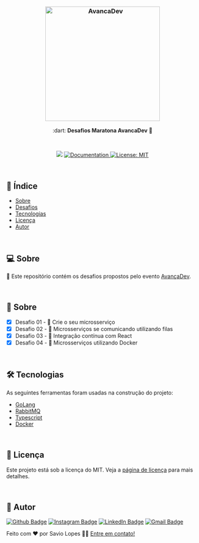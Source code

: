 <h3 align="center">
  <img alt="AvancaDev" title="#AvancaDev" src="https://github.com/savio-2-lopes/avancadev/blob/desafio01/filas-aula-2/screen/logo.png?raw=true" width="300px">
</h3>

<p align="center"> :dart: <strong>Desafios Maratona AvancaDev</strong> 🚧
 </p>
  
<br>

<p align="center">
   <img src="https://img.shields.io/badge/version-1.0-blue.svg" />
  
  <a href="https://github.com/savio-2-lopes">
    <img alt="Documentation" src="https://img.shields.io/badge/documentation-yes-yellow.svg" target="_blank" />
  </a>
 
 <a href="https://github.com/savio-2-lopes">
    <img alt="License: MIT" src="https://img.shields.io/badge/License-MIT-brightgreen.svg" target="_blank" />
  </a>
</p>

<br> 

## :pushpin: Índice

- [Sobre](#sobre-o-projeto)
- [Desafios](#desafios)
- [Tecnologias](#tecnologias)
- [Licença](#licenca)
- [Autor](#autor)

<br>

<a id="sobre-o-projeto"></a>

## 💻 Sobre

🚀 Este repositório contém os desafios propostos pelo evento [AvançaDev](https://evento.avancadev.com.br).

<br>

<a id="sobre-o-projeto"></a>

## :dart: Sobre

- [X] Desafio 01 - 🚀  Crie o seu microsserviço
- [X] Desafio 02 - 🚀  Microsserviços se comunicando utilizando filas
- [X] Desafio 03 - 🚀  Integração contínua com React
- [X] Desafio 04 - 🚀  Microsserviços utilizando Docker

<br>

<a id="tecnologias"></a>

## 🛠 Tecnologias

As seguintes ferramentas foram usadas na construção do projeto:

- [GoLang](https://golang.org/)
- [RabbitMQ](https://www.rabbitmq.com/)
- [Typescript](https://www.typescriptlang.org/)
- [Docker](https://www.docker.com/)

<br>

<a id="licenca"></a>

## :memo: Licença

Este projeto está sob a licença do MIT. Veja a [página de licença](https://opensource.org/licenses/MIT) para mais detalhes.

<br>

<a id="autor"></a>

## 🦸 Autor
        
[![Github Badge](https://img.shields.io/badge/-Github-373737?style=flat&logo=Github&logoColor=white)](https://github.com/savio-2-lopes) 
[![Instagram Badge](https://img.shields.io/badge/-Instagram-8a3ab9?style=flat&logo=instagram&logoColor=white)](https://www.instagram.com/savioaugulopes/) 
[![LinkedIn Badge](https://img.shields.io/badge/-LinkedIn-blue?style=flat&logo=linkedin&logoColor=white)](https://www.linkedin.com/in/savio-lopes/) 
[![Gmail Badge](https://img.shields.io/badge/-Gmail-c14438?style=flat&logo=gmail&logoColor=white)](mailto:savio.dev.lopes@gmail.com) 

Feito com ❤️ por Savio Lopes 👋🏽 [Entre em contato!](https://www.linkedin.com/in/savio-lopes/)
